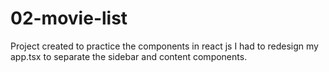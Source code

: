 # 02-movie-list

Project created to practice the components in react js I had to redesign my app.tsx to separate the sidebar and content components.

